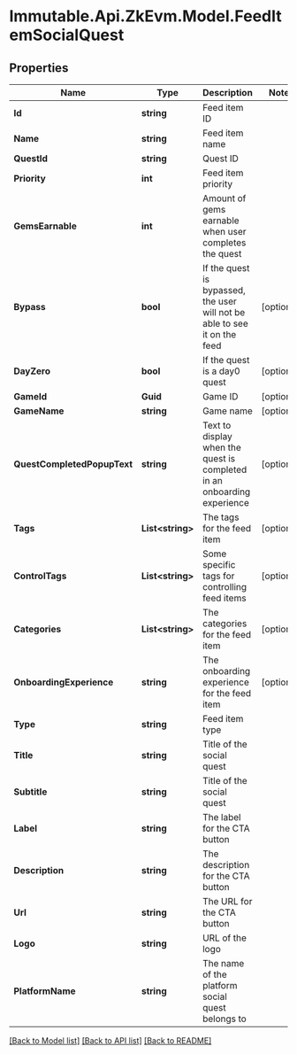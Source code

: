 # Immutable.Api.ZkEvm.Model.FeedItemSocialQuest

## Properties

Name | Type | Description | Notes
------------ | ------------- | ------------- | -------------
**Id** | **string** | Feed item ID | 
**Name** | **string** | Feed item name | 
**QuestId** | **string** | Quest ID | 
**Priority** | **int** | Feed item priority | 
**GemsEarnable** | **int** | Amount of gems earnable when user completes the quest | 
**Bypass** | **bool** | If the quest is bypassed, the user will not be able to see it on the feed | [optional] 
**DayZero** | **bool** | If the quest is a day0 quest | [optional] 
**GameId** | **Guid** | Game ID | [optional] 
**GameName** | **string** | Game name | [optional] 
**QuestCompletedPopupText** | **string** | Text to display when the quest is completed in an onboarding experience | [optional] 
**Tags** | **List&lt;string&gt;** | The tags for the feed item | [optional] 
**ControlTags** | **List&lt;string&gt;** | Some specific tags for controlling feed items | [optional] 
**Categories** | **List&lt;string&gt;** | The categories for the feed item | [optional] 
**OnboardingExperience** | **string** | The onboarding experience for the feed item | [optional] 
**Type** | **string** | Feed item type | 
**Title** | **string** | Title of the social quest | 
**Subtitle** | **string** | Title of the social quest | 
**Label** | **string** | The label for the CTA button | 
**Description** | **string** | The description for the CTA button | 
**Url** | **string** | The URL for the CTA button | 
**Logo** | **string** | URL of the logo | 
**PlatformName** | **string** | The name of the platform social quest belongs to | 

[[Back to Model list]](../README.md#documentation-for-models) [[Back to API list]](../README.md#documentation-for-api-endpoints) [[Back to README]](../README.md)

